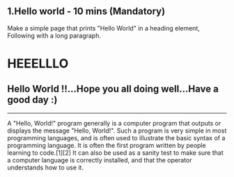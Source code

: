 ## 1.Hello world - 10 mins (Mandatory)

Make a simple page that prints "Hello World" in a heading element, Following with a long paragraph.


<!DOCTYPE html>
<html>
  <head>
    <title> HELLO PAGE </title>
  </head>
  <body>
    <h1> HEEELLLO </h1>
    <h2> Hello World !!...Hope you all doing well...Have a good day :) </h2>
    <hr>
    <p>A "Hello, World!" program generally is a computer program that outputs or displays the message "Hello, World!". Such a program is very simple in most programming languages, and is often used to illustrate the basic syntax of a programming language. It is often the first program written by people learning to code.[1][2] It can also be used as a sanity test to make sure that a computer language is correctly installed, and that the operator understands how to use it.</p>
  </body>
</html>
      
